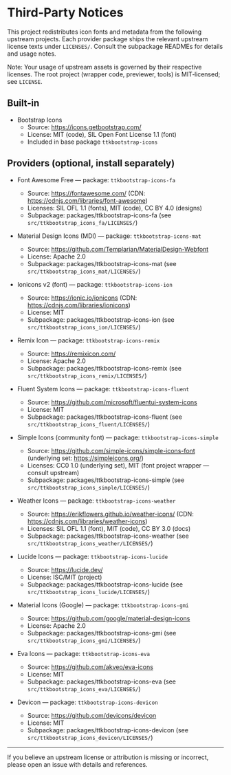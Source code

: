 # Third‑Party Notices

This project redistributes icon fonts and metadata from the following upstream projects. Each provider package ships the relevant upstream license texts under `LICENSES/`. Consult the subpackage READMEs for details and usage notes.

Note: Your usage of upstream assets is governed by their respective licenses. The root project (wrapper code, previewer, tools) is MIT‑licensed; see `LICENSE`.

## Built‑in

- Bootstrap Icons
  - Source: https://icons.getbootstrap.com/
  - License: MIT (code), SIL Open Font License 1.1 (font)
  - Included in base package `ttkbootstrap-icons`

## Providers (optional, install separately)

- Font Awesome Free — package: `ttkbootstrap-icons-fa`
  - Source: https://fontawesome.com/ (CDN: https://cdnjs.com/libraries/font-awesome)
  - Licenses: SIL OFL 1.1 (fonts), MIT (code), CC BY 4.0 (designs)
  - Subpackage: packages/ttkbootstrap-icons-fa (see `src/ttkbootstrap_icons_fa/LICENSES/`)

- Material Design Icons (MDI) — package: `ttkbootstrap-icons-mat`
  - Source: https://github.com/Templarian/MaterialDesign-Webfont
  - License: Apache 2.0
  - Subpackage: packages/ttkbootstrap-icons-mat (see `src/ttkbootstrap_icons_mat/LICENSES/`)

- Ionicons v2 (font) — package: `ttkbootstrap-icons-ion`
  - Source: https://ionic.io/ionicons (CDN: https://cdnjs.com/libraries/ionicons)
  - License: MIT
  - Subpackage: packages/ttkbootstrap-icons-ion (see `src/ttkbootstrap_icons_ion/LICENSES/`)

- Remix Icon — package: `ttkbootstrap-icons-remix`
  - Source: https://remixicon.com/
  - License: Apache 2.0
  - Subpackage: packages/ttkbootstrap-icons-remix (see `src/ttkbootstrap_icons_remix/LICENSES/`)

- Fluent System Icons — package: `ttkbootstrap-icons-fluent`
  - Source: https://github.com/microsoft/fluentui-system-icons
  - License: MIT
  - Subpackage: packages/ttkbootstrap-icons-fluent (see `src/ttkbootstrap_icons_fluent/LICENSES/`)

- Simple Icons (community font) — package: `ttkbootstrap-icons-simple`
  - Source: https://github.com/simple-icons/simple-icons-font (underlying set: https://simpleicons.org/)
  - Licenses: CC0 1.0 (underlying set), MIT (font project wrapper — consult upstream)
  - Subpackage: packages/ttkbootstrap-icons-simple (see `src/ttkbootstrap_icons_simple/LICENSES/`)

- Weather Icons — package: `ttkbootstrap-icons-weather`
  - Source: https://erikflowers.github.io/weather-icons/ (CDN: https://cdnjs.com/libraries/weather-icons)
  - Licenses: SIL OFL 1.1 (font), MIT (code), CC BY 3.0 (docs)
  - Subpackage: packages/ttkbootstrap-icons-weather (see `src/ttkbootstrap_icons_weather/LICENSES/`)

- Lucide Icons — package: `ttkbootstrap-icons-lucide`
  - Source: https://lucide.dev/
  - License: ISC/MIT (project)
  - Subpackage: packages/ttkbootstrap-icons-lucide (see `src/ttkbootstrap_icons_lucide/LICENSES/`)

- Material Icons (Google) — package: `ttkbootstrap-icons-gmi`
  - Source: https://github.com/google/material-design-icons
  - License: Apache 2.0
  - Subpackage: packages/ttkbootstrap-icons-gmi (see `src/ttkbootstrap_icons_gmi/LICENSES/`)

- Eva Icons — package: `ttkbootstrap-icons-eva`
  - Source: https://github.com/akveo/eva-icons
  - License: MIT
  - Subpackage: packages/ttkbootstrap-icons-eva (see `src/ttkbootstrap_icons_eva/LICENSES/`)

- Devicon — package: `ttkbootstrap-icons-devicon`
  - Source: https://github.com/devicons/devicon
  - License: MIT
  - Subpackage: packages/ttkbootstrap-icons-devicon (see `src/ttkbootstrap_icons_devicon/LICENSES/`)

---

If you believe an upstream license or attribution is missing or incorrect, please open an issue with details and references.
